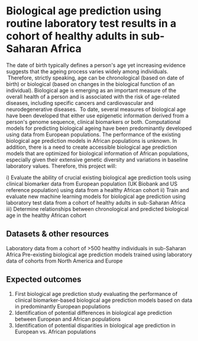 # Biological age prediction using routine laboratory test results in a cohort of healthy adults in sub-Saharan Africa

The date of birth typically defines a person's age yet increasing evidence suggests that the ageing process varies widely among individuals.  Therefore, strictly speaking, age can be chronological (based on date of birth) or biological (based on changes in the biological function of an individual). Biological age is emerging as an important measure of the overall health of a person and is associated with the risk of age-related diseases, including specific cancers and cardiovascular and neurodegenerative diseases.  To date, several measures of biological age have been developed that either use epigenetic information derived from a person's genome sequence, clinical biomarkers or both. Computational models for predicting biological ageing have been predominantly developed using data from European populations. The performance of the existing biological age prediction models in African populations is unknown. In addition, there is a need to create accessible biological age prediction models that are optimized for biological information of African populations, especially given their extensive genetic diversity and variations in baseline laboratory values. Therefore, this project will: 

i) Evaluate the ability of crucial existing biological age prediction tools using clinical biomarker data from European population (UK Biobank and US reference population) using data from a healthy African cohort 
ii) Train and evaluate new machine learning models for biological age prediction using laboratory test data from a cohort of healthy adults in sub-Saharan Africa
iii) Determine relationships between chronological and predicted biological age in the healthy African cohort

## Datasets & other resources
Laboratory data from a cohort of >500 healthy individuals in sub-Saharan Africa
Pre-existing biological age prediction models trained using laboratory data of cohorts from North America and Europe
## Expected outcomes
1. First biological age prediction study evaluating the performance of clinical biomarker-based biological age prediction models based on data in predominantly European populations
2. Identification of potential differences in biological age prediction between European and African populations
3. Identification of potential disparities in biological age prediction in European vs. African populations
